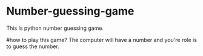 # Number-guessing-game
This Is python number guessing game.

#how to play this game?
The computer will have a number and you're role
is to guess the number.
